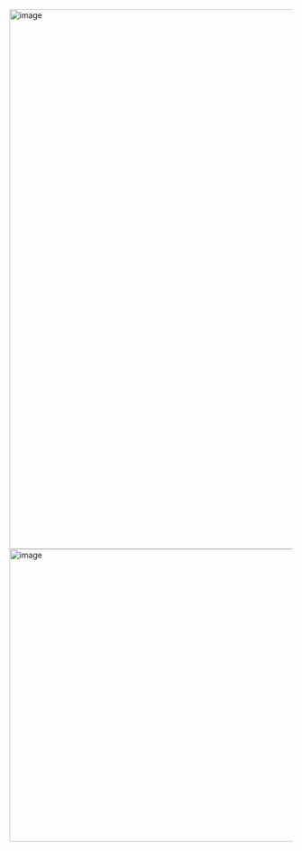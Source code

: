 <img width="959" alt="image" src="https://github.com/user-attachments/assets/96acbdd3-39b2-4874-9dd9-afec2dec6218">
<img width="520" alt="image" src="https://github.com/user-attachments/assets/c2da0601-d259-406b-9f5c-2ba442cdf67a">
